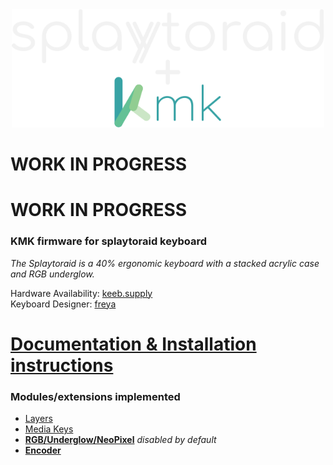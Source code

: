 <div align="center">
  <picture>
    <source media="(prefers-color-scheme: dark)" srcset="docs/images/splaytoraid_kmk.svg">
    <source media="(prefers-color-scheme: light)" srcset="docs/images/splaytoraid_kmk_dark.svg">
    <img alt="splaytoraid kmk logo" width="500" src="docs/images/splaytoraid_kmk.svg">
  </picture>
</div>

# WORK IN PROGRESS
# WORK IN PROGRESS
### KMK firmware for splaytoraid keyboard
*The Splaytoraid is a 40% ergonomic keyboard with a stacked acrylic case and RGB underglow.*

Hardware Availability: [keeb.supply](https://keeb.supply/products/splaytoraid-messenger-edition)   
Keyboard Designer: [freya](https://linktr.ee/freya_irl)

# [Documentation & Installation instructions](https://moritz-john.github.io/kmk-config-splaytoraid/)
### Modules/extensions implemented

- [Layers](https://github.com/KMKfw/kmk_firmware/blob/master/docs/en/layers.md)
- [Media Keys](https://github.com/KMKfw/kmk_firmware/blob/master/docs/en/media_keys.md)
- [**RGB/Underglow/NeoPixel**](http://kmkfw.io/docs/rgb) *disabled by default*
- [**Encoder**](https://github.com/KMKfw/kmk_firmware/blob/master/docs/en/scanners.md#rotary-encoder-scanners)
